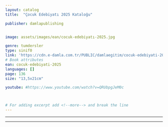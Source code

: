```yaml
---
layout: catalog
title:  "Çocuk Edebiyatı 2025 Kataloğu"

publisher: damlapublishing


image: assets/images/ean/cocuk-edebiyatı-2025.jpg

genre: tumdersler
type: sinif0
link: 'https://cdn.e-damla.com.tr/PUBLIC/damlaegitim/cocuk-edebiyati-2025/index.html'
# Book attributes
ean: cocuk-edebiyati-2025
languages: []
page: 136
size: "13,5x21cm"

youtube: #https://www.youtube.com/watch?v=QRUbpgJeM0c



# For adding excerpt add <!--more--> and break the line
---
```



<hr>
<hr>